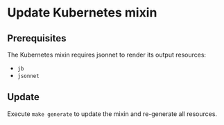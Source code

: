 # Update Kubernetes mixin

## Prerequisites

The Kubernetes mixin requires jsonnet to render its output resources:

- `jb`
- `jsonnet`

## Update

Execute `make generate` to update the mixin and re-generate all resources.
